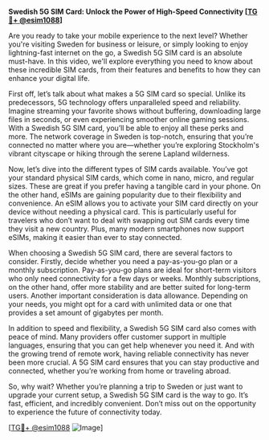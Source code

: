 **Swedish 5G SIM Card: Unlock the Power of High-Speed Connectivity [[TG💪+ @esim1088](https://t.me/s/esim1088)]**

Are you ready to take your mobile experience to the next level? Whether you're visiting Sweden for business or leisure, or simply looking to enjoy lightning-fast internet on the go, a Swedish 5G SIM card is an absolute must-have. In this video, we'll explore everything you need to know about these incredible SIM cards, from their features and benefits to how they can enhance your digital life.

First off, let’s talk about what makes a 5G SIM card so special. Unlike its predecessors, 5G technology offers unparalleled speed and reliability. Imagine streaming your favorite shows without buffering, downloading large files in seconds, or even experiencing smoother online gaming sessions. With a Swedish 5G SIM card, you’ll be able to enjoy all these perks and more. The network coverage in Sweden is top-notch, ensuring that you’re connected no matter where you are—whether you’re exploring Stockholm's vibrant cityscape or hiking through the serene Lapland wilderness.

Now, let’s dive into the different types of SIM cards available. You’ve got your standard physical SIM cards, which come in nano, micro, and regular sizes. These are great if you prefer having a tangible card in your phone. On the other hand, eSIMs are gaining popularity due to their flexibility and convenience. An eSIM allows you to activate your SIM card directly on your device without needing a physical card. This is particularly useful for travelers who don’t want to deal with swapping out SIM cards every time they visit a new country. Plus, many modern smartphones now support eSIMs, making it easier than ever to stay connected.

When choosing a Swedish 5G SIM card, there are several factors to consider. Firstly, decide whether you need a pay-as-you-go plan or a monthly subscription. Pay-as-you-go plans are ideal for short-term visitors who only need connectivity for a few days or weeks. Monthly subscriptions, on the other hand, offer more stability and are better suited for long-term users. Another important consideration is data allowance. Depending on your needs, you might opt for a card with unlimited data or one that provides a set amount of gigabytes per month.

In addition to speed and flexibility, a Swedish 5G SIM card also comes with peace of mind. Many providers offer customer support in multiple languages, ensuring that you can get help whenever you need it. And with the growing trend of remote work, having reliable connectivity has never been more crucial. A 5G SIM card ensures that you can stay productive and connected, whether you’re working from home or traveling abroad.

So, why wait? Whether you’re planning a trip to Sweden or just want to upgrade your current setup, a Swedish 5G SIM card is the way to go. It’s fast, efficient, and incredibly convenient. Don’t miss out on the opportunity to experience the future of connectivity today.

[[TG💪+ @esim1088](https://t.me/s/esim1088) ![Image](https://i.postimg.cc/Y0z9fWf4/image.png)]